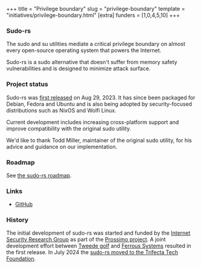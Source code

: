 +++
title = "Privilege boundary"
slug = "privilege-boundary"
template = "initiatives/privilege-boundary.html"
[extra]
funders = [1,0,4,5,10]
+++

### Sudo-rs

The sudo and su utilities mediate a critical privilege boundary on almost every open-source operating system
that powers the Internet.

Sudo-rs is a sudo alternative that doesn't suffer from memory safety vulnerabilities and is
designed to minimize attack surface.

### Project status

Sudo-rs was [first released](https://www.memorysafety.org/blog/sudo-first-stable-release/) on Aug 29, 2023. 
It has since been packaged for Debian, Fedora and Ubuntu and is also being adopted by security-focused distributions such as NixOS and Wolfi Linux.

Current development includes increasing cross-platform support and improve compatibility with the original sudo utility.

We'd like to thank Todd Miller, maintainer of the original sudo utility, for his advice and guidance on our implementation.

### Roadmap

See <a href="/initiatives/workplan-sudo-rs">the sudo-rs roadmap</a>.

### Links

- [GitHub](https://github.com/memorysafety/sudo-rs)

### History

The initial development of sudo-rs was started and funded by the [Internet Security Research Group](https://www.abetterinternet.org/) as part of the [Prossimo project](https://www.memorysafety.org/). A joint development effort between [Tweede golf](https://tweedegolf.nl/en) and [Ferrous Systems](https://ferrous-systems.com/) resulted in the first release. In July 2024 the [sudo-rs moved to the Trifecta Tech Foundation](https://www.memorysafety.org/).

        